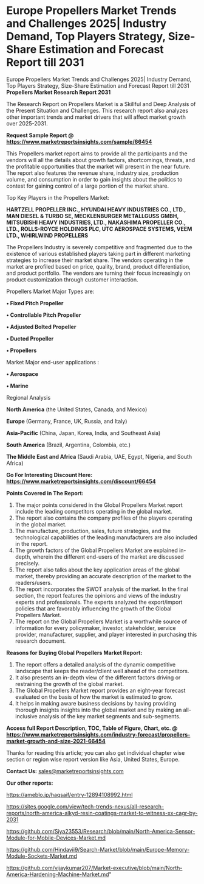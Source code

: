 # Europe Propellers Market Trends and Challenges 2025| Industry Demand, Top Players Strategy, Size-Share Estimation and Forecast Report till 2031
Europe Propellers Market Trends and Challenges 2025| Industry Demand, Top Players Strategy, Size-Share Estimation and Forecast Report till 2031
<strong>Propellers Market Research Report 2031</strong>

The Research Report on Propellers Market is a Skillful and Deep Analysis of the Present Situation and Challenges. This research report also analyzes other important trends and market drivers that will affect market growth over 2025-2031.

<strong>Request Sample Report @ <a href=https://www.marketreportsinsights.com/sample/66454>https://www.marketreportsinsights.com/sample/66454</a></strong>

This Propellers market report aims to provide all the participants and the vendors will all the details about growth factors, shortcomings, threats, and the profitable opportunities that the market will present in the near future. The report also features the revenue share, industry size, production volume, and consumption in order to gain insights about the politics to contest for gaining control of a large portion of the market share.

Top Key Players in the Propellers Market:

<strong>HARTZELL PROPELLER INC., HYUNDAI HEAVY INDUSTRIES CO., LTD., MAN DIESEL & TURBO SE, MECKLENBURGER METALLGUSS GMBH, MITSUBISHI HEAVY INDUSTRIES, LTD., NAKASHIMA PROPELLER CO., LTD., ROLLS-ROYCE HOLDINGS PLC, UTC AEROSPACE SYSTEMS, VEEM LTD., WHIRLWIND PROPELLERS</strong>

The Propellers Industry is severely competitive and fragmented due to the existence of various established players taking part in different marketing strategies to increase their market share. The vendors operating in the market are profiled based on price, quality, brand, product differentiation, and product portfolio. The vendors are turning their focus increasingly on product customization through customer interaction.

Propellers Market Major Types are:

<strong>• Fixed Pitch Propeller

• Controllable Pitch Propeller

• Adjusted Bolted Propeller

• Ducted Propeller

• Propellers</strong>

Market Major end-user applications :

<strong>• Aerospace

• Marine</strong>

Regional Analysis

</u><strong><b>North America</b></strong> (the United States, Canada, and Mexico)

<strong><b>Europe </b></strong>(Germany, France, UK, Russia, and Italy)

<strong><b>Asia-Pacific</b></strong> (China, Japan, Korea, India, and Southeast Asia)

<strong><b>South America</b></strong> (Brazil, Argentina, Colombia, etc.)

<strong><b>The Middle East and Africa</b></strong> (Saudi Arabia, UAE, Egypt, Nigeria, and South Africa)

<strong>Go For Interesting Discount Here: <a href=https://www.marketreportsinsights.com/discount/66454>https://www.marketreportsinsights.com/discount/66454</a></strong>

<strong>Points Covered in The Report:</strong>
<ol>
  <li>The major points considered in the Global Propellers Market report include the leading competitors operating in the global market.</li>
  <li>The report also contains the company profiles of the players operating in the global market.</li>
  <li>The manufacture, production, sales, future strategies, and the technological capabilities of the leading manufacturers are also included in the report.</li>
  <li>The growth factors of the Global Propellers Market are explained in-depth, wherein the different end-users of the market are discussed precisely.</li>
  <li>The report also talks about the key application areas of the global market, thereby providing an accurate description of the market to the readers/users.</li>
  <li>The report incorporates the SWOT analysis of the market. In the final section, the report features the opinions and views of the industry experts and professionals. The experts analyzed the export/import policies that are favorably influencing the growth of the Global Propellers Market.</li>
  <li>The report on the Global Propellers Market is a worthwhile source of information for every policymaker, investor, stakeholder, service provider, manufacturer, supplier, and player interested in purchasing this research document.</li>
</ol>
<strong>Reasons for Buying Global Propellers Market Report:</strong>

<ol>
  <li>The report offers a detailed analysis of the dynamic competitive landscape that keeps the reader/client well ahead of the competitors.</li>
  <li>It also presents an in-depth view of the different factors driving or restraining the growth of the global market.</li>
  <li>The Global Propellers Market report provides an eight-year forecast evaluated on the basis of how the market is estimated to grow.</li>
  <li>It helps in making aware business decisions by having providing thorough insights insights into the global market and by making an all-inclusive analysis of the key market segments and sub-segments.</li>
</ol>
<strong>Access full Report Description, TOC, Table of Figure, Chart, etc. @ <a href=https://www.marketreportsinsights.com/industry-forecast/propellers-market-growth-and-size-2021-66454>https://www.marketreportsinsights.com/industry-forecast/propellers-market-growth-and-size-2021-66454</a></strong>


Thanks for reading this article; you can also get individual chapter wise section or region wise report version like Asia, United States, Europe.

<strong>Contact Us:</strong>
sales@marketreportsinsights.com

<strong>Our other reports:</strong>

<a href=https://ameblo.jp/haqsaif/entry-12894108992.html>https://ameblo.jp/haqsaif/entry-12894108992.html</a>

<a href=https://sites.google.com/view/tech-trends-nexus/all-research-reports/north-america-alkyd-resin-coatings-market-to-witness-xx-cagr-by-2031>https://sites.google.com/view/tech-trends-nexus/all-research-reports/north-america-alkyd-resin-coatings-market-to-witness-xx-cagr-by-2031</a>

<a href=https://github.com/Siya23553/Research/blob/main/North-America-Sensor-Module-for-Mobile-Devices-Market.md>https://github.com/Siya23553/Research/blob/main/North-America-Sensor-Module-for-Mobile-Devices-Market.md</a>

<a href=https://github.com/Hindavii9/Search-Market/blob/main/Europe-Memory-Module-Sockets-Market.md>https://github.com/Hindavii9/Search-Market/blob/main/Europe-Memory-Module-Sockets-Market.md</a>

<a href=https://github.com/vijaykumar207/Market-executive/blob/main/North-America-Hardening-Machine-Market.md>https://github.com/vijaykumar207/Market-executive/blob/main/North-America-Hardening-Machine-Market.md</a>"
